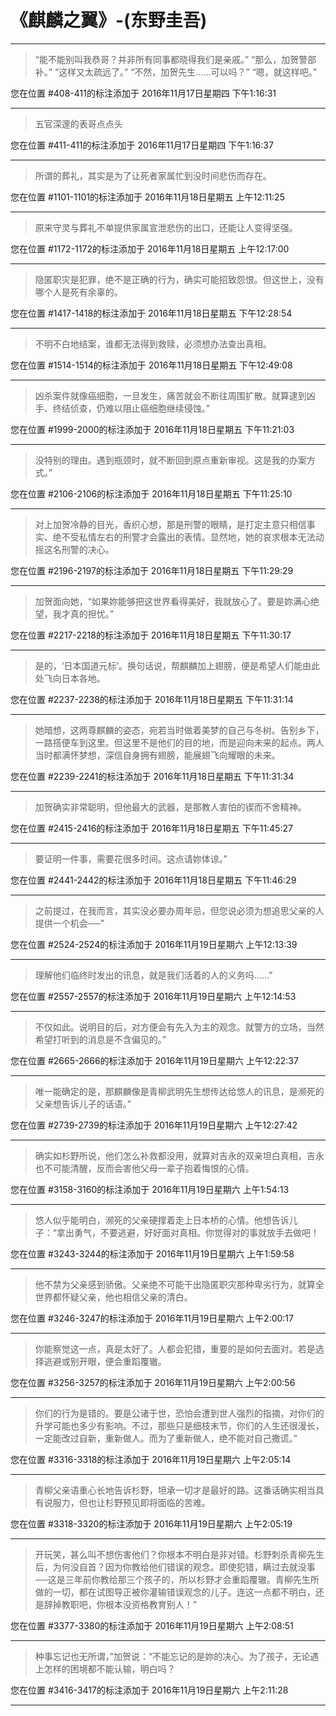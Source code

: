 # 《麒麟之翼》-(东野圭吾)

---

> “能不能别叫我恭哥？并非所有同事都晓得我们是亲戚。” “那么，加贺警部补。” “这样又太疏远了。” “不然，加贺先生……可以吗？” “嗯，就这样吧。”

您在位置 #408-411的标注添加于 2016年11月17日星期四 下午1:16:31

---

> 五官深邃的表哥点点头

您在位置 #411-411的标注添加于 2016年11月17日星期四 下午1:16:37

---

> 所谓的葬礼，其实是为了让死者家属忙到没时间悲伤而存在。

您在位置 #1101-1101的标注添加于 2016年11月18日星期五 上午12:11:25

---

> 原来守灵与葬礼不单提供家属宣泄悲伤的出口，还能让人变得坚强。

您在位置 #1172-1172的标注添加于 2016年11月18日星期五 上午12:17:00

---

> 隐匿职灾是犯罪，绝不是正确的行为，确实可能招致怨恨。但这世上，没有哪个人是死有余辜的。

您在位置 #1417-1418的标注添加于 2016年11月18日星期五 下午12:28:54

---

> 不明不白地结案，谁都无法得到救赎，必须想办法查出真相。

您在位置 #1514-1514的标注添加于 2016年11月18日星期五 下午12:49:08

---

> 凶杀案件就像癌细胞，一旦发生，痛苦就会不断往周围扩散。就算逮到凶手、终结侦查，仍难以阻止癌细胞继续侵蚀。”

您在位置 #1999-2000的标注添加于 2016年11月18日星期五 下午11:21:03

---

> 没特别的理由。遇到瓶颈时，就不断回到原点重新审视。这是我的办案方式。”

您在位置 #2106-2106的标注添加于 2016年11月18日星期五 下午11:25:10

---

> 对上加贺冷静的目光，香织心想，那是刑警的眼睛，是打定主意只相信事实、绝不受私情左右的刑警才会露出的表情。显然地，她的哀求根本无法动摇这名刑警的决心。

您在位置 #2196-2197的标注添加于 2016年11月18日星期五 下午11:29:29

---

> 加贺面向她，“如果妳能够把这世界看得美好，我就放心了。要是妳满心绝望，我才真的担忧。”

您在位置 #2217-2218的标注添加于 2016年11月18日星期五 下午11:30:17

---

> 是的，‘日本国道元标’。换句话说，帮麒麟加上翅膀，便是希望人们能由此处飞向日本各地。

您在位置 #2237-2238的标注添加于 2016年11月18日星期五 下午11:31:14

---

> 她暗想，这两尊麒麟的姿态，宛若当时做着美梦的自己与冬树。告别乡下，一路搭便车到这里。但这里不是他们的目的地，而是迎向未来的起点。两人当时都满怀梦想，深信自身拥有翅膀，能展翅飞向耀眼的未来。

您在位置 #2239-2241的标注添加于 2016年11月18日星期五 下午11:31:34

---

> 加贺确实非常聪明，但他最大的武器，是那教人害怕的锲而不舍精神。

您在位置 #2415-2416的标注添加于 2016年11月18日星期五 下午11:45:27

---

> 要证明一件事，需要花很多时间。这点请妳体谅。”

您在位置 #2441-2442的标注添加于 2016年11月18日星期五 下午11:46:29

---

> 之前提过，在我而言，其实没必要办周年忌，但您说必须为想追思父亲的人提供一个机会──”

您在位置 #2524-2524的标注添加于 2016年11月19日星期六 上午12:13:39

---

> 理解他们临终时发出的讯息，就是我们活着的人的义务吗……”

您在位置 #2557-2557的标注添加于 2016年11月19日星期六 上午12:14:53

---

> 不仅如此。说明目的后，对方便会有先入为主的观念。就警方的立场，当然希望打听到的消息是不含偏见的。”

您在位置 #2665-2666的标注添加于 2016年11月19日星期六 上午12:22:37

---

> 唯一能确定的是，那麒麟像是青柳武明先生想传达给悠人的讯息，是濒死的父亲想告诉儿子的话语。”

您在位置 #2739-2739的标注添加于 2016年11月19日星期六 上午12:27:42

---

> 确实如杉野所说，他们怎么补救都没用，就算对吉永的双亲坦白真相，吉永也不可能清醒，反而会害他父母一辈子抱着悔恨的心情。

您在位置 #3158-3160的标注添加于 2016年11月19日星期六 上午1:54:13

---

> 悠人似乎能明白，濒死的父亲硬撑着走上日本桥的心情。他想告诉儿子：“拿出勇气，不要逃避，好好面对真相。你觉得对的事就放手去做吧！

您在位置 #3243-3244的标注添加于 2016年11月19日星期六 上午1:59:58

---

> 他不禁为父亲感到骄傲。父亲绝不可能干出隐匿职灾那种卑劣行为，就算全世界都怀疑父亲，他也相信父亲的清白。

您在位置 #3246-3247的标注添加于 2016年11月19日星期六 上午2:00:17

---

> 你能察觉这一点，真是太好了。人都会犯错，重要的是如何去面对。若是选择逃避或别开眼，便会重蹈覆辙。

您在位置 #3256-3257的标注添加于 2016年11月19日星期六 上午2:00:56

---

> 你们的行为是错的。要是公诸于世，恐怕会遭到世人强烈的指摘，对你们的升学可能也多少有影响。不过，那些只是细枝末节，你们的人生还很漫长，一定能改过自新，重新做人。而为了重新做人，绝不能对自己撒谎。”

您在位置 #3316-3318的标注添加于 2016年11月19日星期六 上午2:05:14

---

> 青柳父亲语重心长地告诉杉野，坦承一切才是最好的路。这番话确实相当具有说服力，但也让杉野预见即将面临的苦难。

您在位置 #3318-3320的标注添加于 2016年11月19日星期六 上午2:05:19

---

> 开玩笑，甚么叫不想伤害他们？你根本不明白是非对错。杉野刺杀青柳先生后，为何没自首？因为你教给他们错误的观念。即使犯错，瞒过去就没事──这是三年前你教给那三个孩子的，所以杉野才会重蹈覆辙。青柳先生所做的一切，都在试图导正被你灌输错误观念的儿子。连这一点都不明白，还是辞掉教职吧，你根本没资格教育别人！”

您在位置 #3377-3380的标注添加于 2016年11月19日星期六 上午2:08:51

---

> 种事忘记也无所谓，”加贺说：“不能忘记的是妳的决心。为了孩子，无论遇上怎样的困境都不能认输，明白吗？

您在位置 #3416-3417的标注添加于 2016年11月19日星期六 上午2:11:28

---

